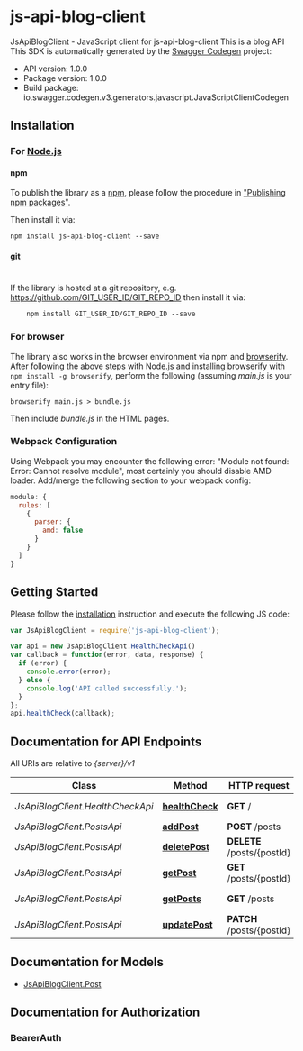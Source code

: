 # js-api-blog-client

JsApiBlogClient - JavaScript client for js-api-blog-client
This is a blog API
This SDK is automatically generated by the [Swagger Codegen](https://github.com/swagger-api/swagger-codegen) project:

- API version: 1.0.0
- Package version: 1.0.0
- Build package: io.swagger.codegen.v3.generators.javascript.JavaScriptClientCodegen

## Installation

### For [Node.js](https://nodejs.org/)

#### npm

To publish the library as a [npm](https://www.npmjs.com/),
please follow the procedure in ["Publishing npm packages"](https://docs.npmjs.com/getting-started/publishing-npm-packages).

Then install it via:

```shell
npm install js-api-blog-client --save
```

#### git
#
If the library is hosted at a git repository, e.g.
https://github.com/GIT_USER_ID/GIT_REPO_ID
then install it via:

```shell
    npm install GIT_USER_ID/GIT_REPO_ID --save
```

### For browser

The library also works in the browser environment via npm and [browserify](http://browserify.org/). After following
the above steps with Node.js and installing browserify with `npm install -g browserify`,
perform the following (assuming *main.js* is your entry file):

```shell
browserify main.js > bundle.js
```

Then include *bundle.js* in the HTML pages.

### Webpack Configuration

Using Webpack you may encounter the following error: "Module not found: Error:
Cannot resolve module", most certainly you should disable AMD loader. Add/merge
the following section to your webpack config:

```javascript
module: {
  rules: [
    {
      parser: {
        amd: false
      }
    }
  ]
}
```

## Getting Started

Please follow the [installation](#installation) instruction and execute the following JS code:

```javascript
var JsApiBlogClient = require('js-api-blog-client');

var api = new JsApiBlogClient.HealthCheckApi()
var callback = function(error, data, response) {
  if (error) {
    console.error(error);
  } else {
    console.log('API called successfully.');
  }
};
api.healthCheck(callback);
```

## Documentation for API Endpoints

All URIs are relative to *{server}/v1*

Class | Method | HTTP request | Description
------------ | ------------- | ------------- | -------------
*JsApiBlogClient.HealthCheckApi* | [**healthCheck**](docs/HealthCheckApi.md#healthCheck) | **GET** / | Health check
*JsApiBlogClient.PostsApi* | [**addPost**](docs/PostsApi.md#addPost) | **POST** /posts | Add a post
*JsApiBlogClient.PostsApi* | [**deletePost**](docs/PostsApi.md#deletePost) | **DELETE** /posts/{postId} | Delete a post by ID
*JsApiBlogClient.PostsApi* | [**getPost**](docs/PostsApi.md#getPost) | **GET** /posts/{postId} | Get a post by ID
*JsApiBlogClient.PostsApi* | [**getPosts**](docs/PostsApi.md#getPosts) | **GET** /posts | Get all posts
*JsApiBlogClient.PostsApi* | [**updatePost**](docs/PostsApi.md#updatePost) | **PATCH** /posts/{postId} | Update a post by ID

## Documentation for Models

 - [JsApiBlogClient.Post](docs/Post.md)

## Documentation for Authorization


### BearerAuth


